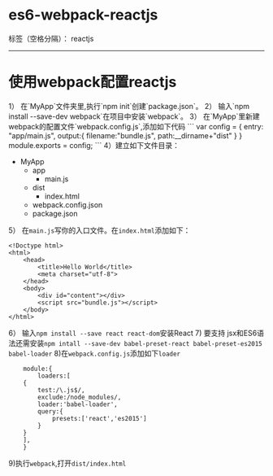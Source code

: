 ﻿# es6-webpack-reactjs

标签（空格分隔）： reactjs

---

<h1>使用webpack配置reactjs</h1>
1） 在`MyApp`文件夹里,执行`npm init`创建`package.json`。
2） 输入`npm install --save-dev webpack`在项目中安装`webpack`。
3） 在`MyApp`里新建webpack的配置文件`webpack.config.js`,添加如下代码
```
var config = {
	entry: "app/main.js",
	output:{
		filename:"bundle.js",
		path:__dirname+"dist"
	}
}
module.exports = config;
```
4）建立如下文件目录：

 - MyApp
   - app
     - main.js
   - dist
     - index.html
   - webpack.config.json
   - package.json
   
5） 在`main.js`写你的入口文件。在`index.html`添加如下：
```
<!Doctype html>
<html>
	<head>
		<title>Hello World</title>
		<meta charset="utf-8">
	</head>
	<body>
		<div id="content"></div>
		<script src="bundle.js"></script>
	</body>
</html>
```
6） 输入`npm install --save react react-dom`安装React
7)  要支持 jsx和ES6语法还需安装`npm intall --save-dev babel-preset-react babel-preset-es2015 babel-loader`
8)在`webpack.config.js`添加如下`loader`
```
    module:{
    	loaders:[
	{
		test:/\.js$/,
		exclude:/node_modules/,
		loader:'babel-loader',
		query:{
			presets:['react','es2015']
		}
	}
	],
    }
```
9)执行`webpack`,打开`dist/index.html`







